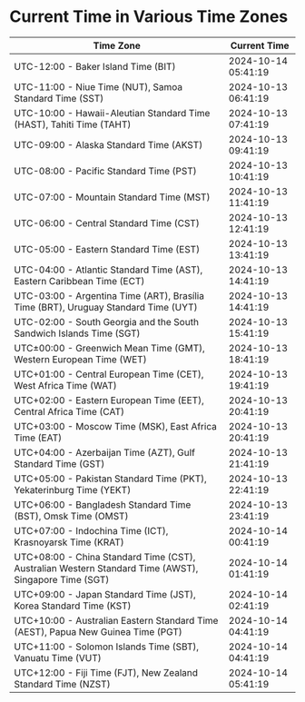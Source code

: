 # Current Time in Various Time Zones

| Time Zone | Current Time |
|-----------|--------------|
| UTC-12:00 - Baker Island Time (BIT) | 2024-10-14 05:41:19 |
| UTC-11:00 - Niue Time (NUT), Samoa Standard Time (SST) | 2024-10-13 06:41:19 |
| UTC-10:00 - Hawaii-Aleutian Standard Time (HAST), Tahiti Time (TAHT) | 2024-10-13 07:41:19 |
| UTC-09:00 - Alaska Standard Time (AKST) | 2024-10-13 09:41:19 |
| UTC-08:00 - Pacific Standard Time (PST) | 2024-10-13 10:41:19 |
| UTC-07:00 - Mountain Standard Time (MST) | 2024-10-13 11:41:19 |
| UTC-06:00 - Central Standard Time (CST) | 2024-10-13 12:41:19 |
| UTC-05:00 - Eastern Standard Time (EST) | 2024-10-13 13:41:19 |
| UTC-04:00 - Atlantic Standard Time (AST), Eastern Caribbean Time (ECT) | 2024-10-13 14:41:19 |
| UTC-03:00 - Argentina Time (ART), Brasília Time (BRT), Uruguay Standard Time (UYT) | 2024-10-13 14:41:19 |
| UTC-02:00 - South Georgia and the South Sandwich Islands Time (SGT) | 2024-10-13 15:41:19 |
| UTC±00:00 - Greenwich Mean Time (GMT), Western European Time (WET) | 2024-10-13 18:41:19 |
| UTC+01:00 - Central European Time (CET), West Africa Time (WAT) | 2024-10-13 19:41:19 |
| UTC+02:00 - Eastern European Time (EET), Central Africa Time (CAT) | 2024-10-13 20:41:19 |
| UTC+03:00 - Moscow Time (MSK), East Africa Time (EAT) | 2024-10-13 20:41:19 |
| UTC+04:00 - Azerbaijan Time (AZT), Gulf Standard Time (GST) | 2024-10-13 21:41:19 |
| UTC+05:00 - Pakistan Standard Time (PKT), Yekaterinburg Time (YEKT) | 2024-10-13 22:41:19 |
| UTC+06:00 - Bangladesh Standard Time (BST), Omsk Time (OMST) | 2024-10-13 23:41:19 |
| UTC+07:00 - Indochina Time (ICT), Krasnoyarsk Time (KRAT) | 2024-10-14 00:41:19 |
| UTC+08:00 - China Standard Time (CST), Australian Western Standard Time (AWST), Singapore Time (SGT) | 2024-10-14 01:41:19 |
| UTC+09:00 - Japan Standard Time (JST), Korea Standard Time (KST) | 2024-10-14 02:41:19 |
| UTC+10:00 - Australian Eastern Standard Time (AEST), Papua New Guinea Time (PGT) | 2024-10-14 04:41:19 |
| UTC+11:00 - Solomon Islands Time (SBT), Vanuatu Time (VUT) | 2024-10-14 04:41:19 |
| UTC+12:00 - Fiji Time (FJT), New Zealand Standard Time (NZST) | 2024-10-14 05:41:19 |
